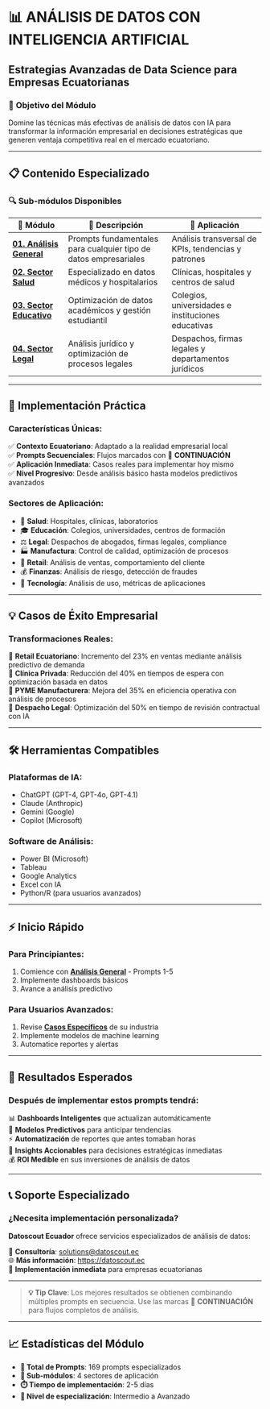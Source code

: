 # 📊 ANÁLISIS DE DATOS CON INTELIGENCIA ARTIFICIAL

## Estrategias Avanzadas de Data Science para Empresas Ecuatorianas

### 🎯 **Objetivo del Módulo**

Domine las técnicas más efectivas de análisis de datos con IA para transformar la información empresarial en decisiones estratégicas que generen ventaja competitiva real en el mercado ecuatoriano.

---

## 📋 **Contenido Especializado**

### 🔍 **Sub-módulos Disponibles**

| 📂 **Módulo** | 📝 **Descripción** | 🎯 **Aplicación** |
|---------------|-------------------|-------------------|
| **[01. Análisis General](./01_analisis_general.md)** | Prompts fundamentales para cualquier tipo de datos empresariales | Análisis transversal de KPIs, tendencias y patrones |
| **[02. Sector Salud](./02_sector_salud.md)** | Especializado en datos médicos y hospitalarios | Clínicas, hospitales y centros de salud |
| **[03. Sector Educativo](./03_sector_educativo.md)** | Optimización de datos académicos y gestión estudiantil | Colegios, universidades e instituciones educativas |
| **[04. Sector Legal](./04_sector_legal.md)** | Análisis jurídico y optimización de procesos legales | Despachos, firmas legales y departamentos jurídicos |

---

## 🚀 **Implementación Práctica**

### **Características Únicas:**
✅ **Contexto Ecuatoriano**: Adaptado a la realidad empresarial local  
✅ **Prompts Secuenciales**: Flujos marcados con 🔗 **CONTINUACIÓN**  
✅ **Aplicación Inmediata**: Casos reales para implementar hoy mismo  
✅ **Nivel Progresivo**: Desde análisis básico hasta modelos predictivos avanzados  

### **Sectores de Aplicación:**
- 🏥 **Salud**: Hospitales, clínicas, laboratorios
- 🎓 **Educación**: Colegios, universidades, centros de formación
- ⚖️ **Legal**: Despachos de abogados, firmas legales, compliance
- 🏭 **Manufactura**: Control de calidad, optimización de procesos
- 🛒 **Retail**: Análisis de ventas, comportamiento del cliente
- 💰 **Finanzas**: Análisis de riesgo, detección de fraudes
- 📱 **Tecnología**: Análisis de uso, métricas de aplicaciones

---

## 💡 **Casos de Éxito Empresarial**

### **Transformaciones Reales:**
🎯 **Retail Ecuatoriano**: Incremento del 23% en ventas mediante análisis predictivo de demanda  
🎯 **Clínica Privada**: Reducción del 40% en tiempos de espera con optimización basada en datos  
🎯 **PYME Manufacturera**: Mejora del 35% en eficiencia operativa con análisis de procesos  
🎯 **Despacho Legal**: Optimización del 50% en tiempo de revisión contractual con IA  

---

## 🛠️ **Herramientas Compatibles**

### **Plataformas de IA:**
- ChatGPT (GPT-4, GPT-4o, GPT-4.1)
- Claude (Anthropic)
- Gemini (Google)
- Copilot (Microsoft)

### **Software de Análisis:**
- Power BI (Microsoft)
- Tableau
- Google Analytics
- Excel con IA
- Python/R (para usuarios avanzados)

---

## ⚡ **Inicio Rápido**

### **Para Principiantes:**
1. Comience con **[Análisis General](./01_analisis_general.md)** - Prompts 1-5
2. Implemente dashboards básicos
3. Avance a análisis predictivo

### **Para Usuarios Avanzados:**
1. Revise **[Casos Específicos](./02_sector_salud.md)** de su industria
2. Implemente modelos de machine learning
3. Automatice reportes y alertas

---

## 🎯 **Resultados Esperados**

### **Después de implementar estos prompts tendrá:**
📊 **Dashboards Inteligentes** que actualizan automáticamente  
🔮 **Modelos Predictivos** para anticipar tendencias  
⚡ **Automatización** de reportes que antes tomaban horas  
🎯 **Insights Accionables** para decisiones estratégicas inmediatas  
💰 **ROI Medible** en sus inversiones de análisis de datos  

---

## 📞 **Soporte Especializado**

### **¿Necesita implementación personalizada?**

**Datoscout Ecuador** ofrece servicios especializados de análisis de datos:

📧 **Consultoría**: solutions@datoscout.ec  
🌐 **Más información**: https://datoscout.ec  
📱 **Implementación inmediata** para empresas ecuatorianas  

---

> **💡 Tip Clave**: Los mejores resultados se obtienen combinando múltiples prompts en secuencia. Use las marcas 🔗 **CONTINUACIÓN** para flujos completos de análisis.

---

## 📈 **Estadísticas del Módulo**

- **🎯 Total de Prompts**: 169 prompts especializados
- **📂 Sub-módulos**: 4 sectores de aplicación
- **⏱️ Tiempo de implementación**: 2-5 días
- **🎯 Nivel de especialización**: Intermedio a Avanzado 